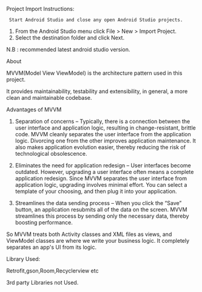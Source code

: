 
Project Import Instructions:

     Start Android Studio and close any open Android Studio projects.
1. From the Android Studio menu click File > New > Import Project.
2. Select the destination folder and click Next.

N.B : recommended latest android studio version.


About


MVVM(Model View ViewModel) is the architecture pattern used in this project.

It provides maintainability, testability and extensibility, in general, a more clean and maintainable codebase.

Advantages of MVVM

1. Separation of concerns – Typically, there is a connection between the user interface and application logic, resulting in change-resistant, brittle code. MVVM cleanly separates the user interface from the application logic. Divorcing one from the other improves application maintenance. It also makes application evolution easier, thereby reducing the risk of technological obsolescence.

2. Eliminates the need for application redesign – User interfaces become outdated. However, upgrading a user interface often means a complete application redesign. Since MVVM separates the user interface from application logic, upgrading involves minimal effort. You can select a template of your choosing, and then plug it into your application.

3. Streamlines the data sending process – When you click the “Save” button, an application resubmits all of the data on the screen. MVVM streamlines this process by sending only the necessary data, thereby boosting performance.

So MVVM treats both Activity classes and XML files as views, and ViewModel classes are where we write your business logic. It completely separates an app's UI from its logic.


Library Used:

Retrofit,gson,Room,Recyclerview etc

3rd party Libraries not Used.














